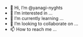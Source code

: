 - 👋 Hi, I’m @yanagi-nyghts
- 👀 I’m interested in ...
- 🌱 I’m currently learning ...
- 💞️ I’m looking to collaborate on ...
- 📫 How to reach me ...

<!---
yanagi-nyghts/yanagi-nyghts is a ✨ special ✨ repository because its `README.md` (this file) appears on your GitHub profile.
You can click the Preview link to take a look at your changes.
--->
